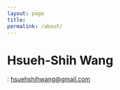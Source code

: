 ```yaml
---
layout: page
title: 
permalink: /about/
---
```


# Hsueh-Shih Wang 

<i class="fa fa-envelope"></i>: hsuehshihwang@gmail.com

